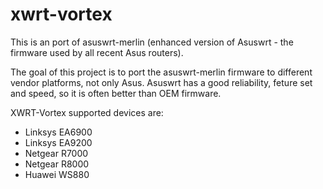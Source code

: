 xwrt-vortex
===========

This is an port of asuswrt-merlin (enhanced version of Asuswrt - the firmware used by all recent Asus routers).

The goal of this project is to port the asuswrt-merlin firmware to different vendor platforms, not only Asus.
Asuswrt has a good reliability, feture set and speed, so it is often better than OEM firmware.

XWRT-Vortex supported devices are:

- Linksys EA6900
- Linksys EA9200
- Netgear R7000
- Netgear R8000
- Huawei WS880
